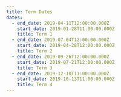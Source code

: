```yaml
---
title: Term Dates
dates:
  - end_date: 2019-04-11T12:00:00.000Z
    start_date: 2019-01-28T11:00:00.000Z
    title: Term 1
  - end_date: 2019-07-04T12:00:00.000Z
    start_date: 2019-04-28T12:00:00.000Z
    title: Term 2
  - end_date: 2019-09-26T12:00:00.000Z
    start_date: 2019-07-21T12:00:00.000Z
    title: Term 3
  - end_date: 2019-12-10T11:00:00.000Z
    start_date: 2019-10-13T11:00:00.000Z
    title: Term 4
---
```



